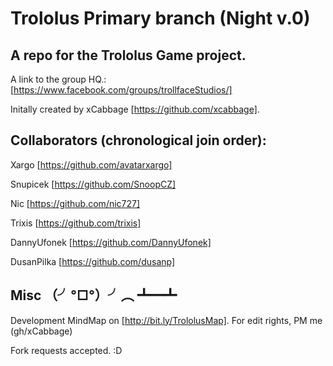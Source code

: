 Trololus Primary branch (Night v.0)
========

A repo for the Trololus Game project. 
----------
A link to the group HQ.: [https://www.facebook.com/groups/trollfaceStudios/]

Initally created by xCabbage 	[https://github.com/xcabbage].

Collaborators (chronological join order):
----------
Xargo     						[https://github.com/avatarxargo]

Snupicek    					[https://github.com/SnoopCZ]

Nic      			[https://github.com/nic727]

Trixis      					[https://github.com/trixis]

DannyUfonek      				[https://github.com/DannyUfonek]

DusanPilka      				[https://github.com/dusanp]


Misc （╯°□°）╯︵ ┻━┻ 
----------
Development MindMap on [http://bit.ly/TrololusMap]. For edit rights, PM me (gh/xCabbage)

Fork requests accepted. :D
